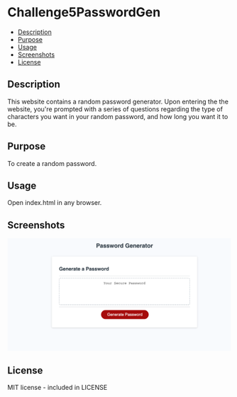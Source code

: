 # Challenge5PasswordGen

* [Description](#description)
* [Purpose](#purpose)
* [Usage](#usage)
* [Screenshots](#screenshots)
* [License](#license)

## Description
This website contains a random password generator. Upon entering the the website, you're prompted with a series of questions regarding the type of characters you want in your random password, and how long you want it to be.

## Purpose
To create a random password.

## Usage
Open index.html in any browser.

## Screenshots
![Screenshot of page](images/screenshot-1.png)

## License
MIT license - included in LICENSE

